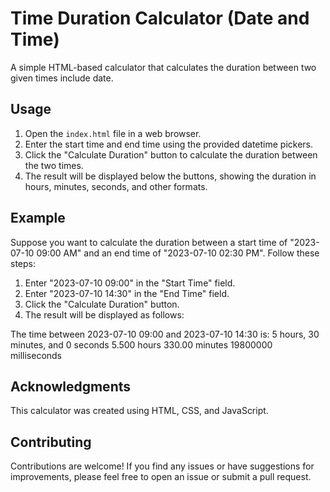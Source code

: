 # Time Duration Calculator (Date and Time)

A simple HTML-based calculator that calculates the duration between two given times include date.

## Usage

1. Open the `index.html` file in a web browser.
2. Enter the start time and end time using the provided datetime pickers.
3. Click the "Calculate Duration" button to calculate the duration between the two times.
4. The result will be displayed below the buttons, showing the duration in hours, minutes, seconds, and other formats.

## Example

Suppose you want to calculate the duration between a start time of "2023-07-10 09:00 AM" and an end time of "2023-07-10 02:30 PM". Follow these steps:

1. Enter "2023-07-10 09:00" in the "Start Time" field.
2. Enter "2023-07-10 14:30" in the "End Time" field.
3. Click the "Calculate Duration" button.
4. The result will be displayed as follows:

The time between 2023-07-10 09:00 and 2023-07-10 14:30 is:
5 hours, 30 minutes, and 0 seconds
5.500 hours
330.00 minutes
19800000 milliseconds

## Acknowledgments

This calculator was created using HTML, CSS, and JavaScript.

## Contributing

Contributions are welcome! If you find any issues or have suggestions for improvements, please feel free to open an issue or submit a pull request.
